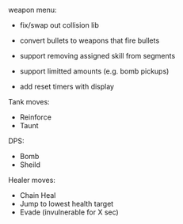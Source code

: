 weapon menu:
- fix/swap out collision lib
- convert bullets to weapons that fire bullets
- support removing assigned skill from segments
- support limitted amounts (e.g. bomb pickups)

- add reset timers with display

Tank moves:
- Reinforce
- Taunt

DPS:
- Bomb
- Sheild

Healer moves:
- Chain Heal
- Jump to lowest health target
- Evade (invulnerable for X sec)

